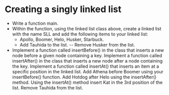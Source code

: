 # Creating a singly linked list

- Write a function main. 
- Within the function, using the linked list class above, create a linked list with the name SLL and add the following items to your linked list: 
  - Apollo, Boomer, Helo, Husker, Starbuck. 
  - Add Tauhida to the list. 
  -- Remove Husker from the list. 
- Implement a function called insertBefore() in the class that inserts a new node before a given node containing a key. Implement a function called insertAfter() in the class that inserts a new node after a node containing the key. Implement a function called insertAt() that inserts an item at a specific position in the linked list. Add Athena before Boomer using your insertBefore() function. Add Hotdog after Helo using the insertAfter() method. Using the insertAt() method insert Kat in the 3rd position of the list. Remove Tauhida from the list.
